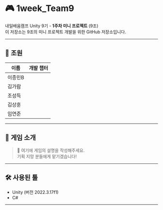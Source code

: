 # 🎮 1week_Team9

내일배움캠프 Unity 9기 - **1주차 미니 프로젝트** (9조)  
이 저장소는 9조의 미니 프로젝트 개발을 위한 GitHub 저장소입니다.

---

## 👥 조원
| 이름       | 개발 챕터   |
|------------|------------|
| 이종민B     |            |
| 김가람      |            |
| 조성득      |            |
| 김상훈      |            |
| 임연준      |            |

---

## 🎲 게임 소개

> 📌 여기에 게임의 설명을 작성해주세요.  
> 기획 지망 분들에게 맡기겠습니다!

---

## 🛠️ 사용된 툴

- Unity (버전 2022.3.17f1)
- C#

---
